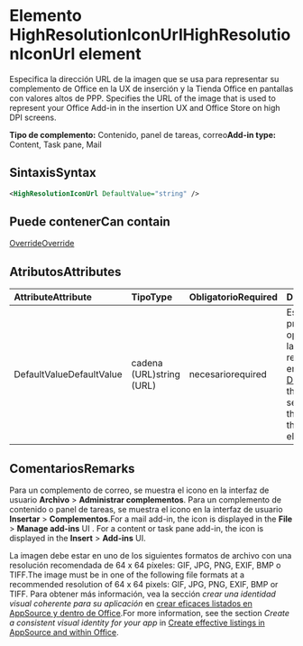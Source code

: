 # <a name="highresolutioniconurl-element"></a><span data-ttu-id="c2cbc-101">Elemento HighResolutionIconUrl</span><span class="sxs-lookup"><span data-stu-id="c2cbc-101">HighResolutionIconUrl element</span></span>

<span data-ttu-id="c2cbc-102">Especifica la dirección URL de la imagen que se usa para representar su complemento de Office en la UX de inserción y la Tienda Office en pantallas con valores altos de PPP. </span><span class="sxs-lookup"><span data-stu-id="c2cbc-102">Specifies the URL of the image that is used to represent your Office Add-in in the insertion UX and Office Store on high DPI screens.</span></span>

<span data-ttu-id="c2cbc-103">**Tipo de complemento:** Contenido, panel de tareas, correo</span><span class="sxs-lookup"><span data-stu-id="c2cbc-103">**Add-in type:** Content, Task pane, Mail</span></span>

## <a name="syntax"></a><span data-ttu-id="c2cbc-104">Sintaxis</span><span class="sxs-lookup"><span data-stu-id="c2cbc-104">Syntax</span></span>

```XML
<HighResolutionIconUrl DefaultValue="string" />
```

## <a name="can-contain"></a><span data-ttu-id="c2cbc-105">Puede contener</span><span class="sxs-lookup"><span data-stu-id="c2cbc-105">Can contain</span></span>

[<span data-ttu-id="c2cbc-106">Override</span><span class="sxs-lookup"><span data-stu-id="c2cbc-106">Override</span></span>](override.md)

## <a name="attributes"></a><span data-ttu-id="c2cbc-107">Atributos</span><span class="sxs-lookup"><span data-stu-id="c2cbc-107">Attributes</span></span>

|<span data-ttu-id="c2cbc-108">**Attribute**</span><span class="sxs-lookup"><span data-stu-id="c2cbc-108">**Attribute**</span></span>|<span data-ttu-id="c2cbc-109">**Tipo**</span><span class="sxs-lookup"><span data-stu-id="c2cbc-109">**Type**</span></span>|<span data-ttu-id="c2cbc-110">**Obligatorio**</span><span class="sxs-lookup"><span data-stu-id="c2cbc-110">**Required**</span></span>|<span data-ttu-id="c2cbc-111">**Descripción**</span><span class="sxs-lookup"><span data-stu-id="c2cbc-111">**Description**</span></span>|
|:-----|:-----|:-----|:-----|
|<span data-ttu-id="c2cbc-112">DefaultValue</span><span class="sxs-lookup"><span data-stu-id="c2cbc-112">DefaultValue</span></span>|<span data-ttu-id="c2cbc-113">cadena (URL)</span><span class="sxs-lookup"><span data-stu-id="c2cbc-113">string (URL)</span></span>|<span data-ttu-id="c2cbc-114">necesario</span><span class="sxs-lookup"><span data-stu-id="c2cbc-114">required</span></span>|<span data-ttu-id="c2cbc-115">Especifica el valor predeterminado de esta opción, expresado para la configuración regional especificada en el elemento [DefaultLocale](defaultlocale.md).</span><span class="sxs-lookup"><span data-stu-id="c2cbc-115">Specifies the default value for this setting, expressed for the locale specified in the [DefaultLocale](defaultlocale.md) element.</span></span>|

## <a name="remarks"></a><span data-ttu-id="c2cbc-116">Comentarios</span><span class="sxs-lookup"><span data-stu-id="c2cbc-116">Remarks</span></span>

<span data-ttu-id="c2cbc-p101">Para un complemento de correo, se muestra el icono en la interfaz de usuario **Archivo**  >  **Administrar complementos**. Para un complemento de contenido o panel de tareas, se muestra el icono en la interfaz de usuario **Insertar**  >  **Complementos**.</span><span class="sxs-lookup"><span data-stu-id="c2cbc-p101">For a mail add-in, the icon is displayed in the  **File** > **Manage add-ins** UI . For a content or task pane add-in, the icon is displayed in the **Insert** > **Add-ins** UI.</span></span>

<span data-ttu-id="c2cbc-119">La imagen debe estar en uno de los siguientes formatos de archivo con una resolución recomendada de 64 x 64 píxeles: GIF, JPG, PNG, EXIF, BMP o TIFF.</span><span class="sxs-lookup"><span data-stu-id="c2cbc-119">The image must be in one of the following file formats at a recommended resolution of 64 x 64 pixels: GIF, JPG, PNG, EXIF, BMP or TIFF.</span></span> <span data-ttu-id="c2cbc-120">Para obtener más información, vea la sección _crear una identidad visual coherente para su aplicación_ en [crear eficaces listados en AppSource y dentro de Office](https://docs.microsoft.com/office/dev/store/create-effective-office-store-listings).</span><span class="sxs-lookup"><span data-stu-id="c2cbc-120">For more information, see the section  _Create a consistent visual identity for your app_ in [Create effective listings in AppSource and within Office](https://docs.microsoft.com/office/dev/store/create-effective-office-store-listings).</span></span>

